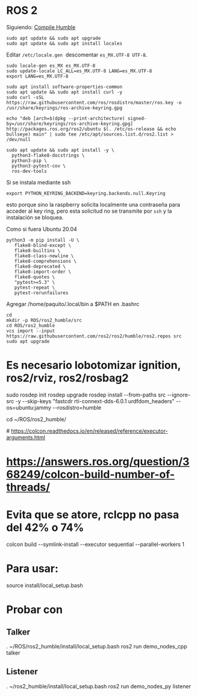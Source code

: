 # ROS 2

Siguiendo:
[Compile Humble](https://docs.ros.org/en/humble/Installation/Alternatives/Ubuntu-Development-Setup.html)

```
sudo apt update && sudo apt upgrade
sudo apt update && sudo apt install locales
```

Editar ```/etc/locale.gen```  descomentar ```es_MX.UTF-8 UTF-8```.

```
sudo locale-gen es_MX es_MX.UTF-8
sudo update-locale LC_ALL=es_MX.UTF-8 LANG=es_MX.UTF-8
export LANG=es_MX.UTF-8

sudo apt install software-properties-common
sudo apt update && sudo apt install curl -y
sudo curl -sSL https://raw.githubusercontent.com/ros/rosdistro/master/ros.key -o /usr/share/keyrings/ros-archive-keyring.gpg

echo "deb [arch=$(dpkg --print-architecture) signed-by=/usr/share/keyrings/ros-archive-keyring.gpg] http://packages.ros.org/ros2/ubuntu $(. /etc/os-release && echo bullseye) main" | sudo tee /etc/apt/sources.list.d/ros2.list > /dev/null

sudo apt update && sudo apt install -y \
  python3-flake8-docstrings \
  python3-pip \
  python3-pytest-cov \
  ros-dev-tools
```

Si se instala mediante ssh 

```
export PYTHON_KEYRING_BACKEND=keyring.backends.null.Keyring
```
esto porque sino la raspberry solicita localmente una contraseña para acceder al key ring, pero esta solicitud no se transmite por ```ssh``` y la instalación se bloquea.

Como si fuera Ubuntu 20.04

```
python3 -m pip install -U \
   flake8-blind-except \
   flake8-builtins \
   flake8-class-newline \
   flake8-comprehensions \
   flake8-deprecated \
   flake8-import-order \
   flake8-quotes \
   "pytest>=5.3" \
   pytest-repeat \
   pytest-rerunfailures
```

Agregar /home/paquito/.local/bin a $PATH en .bashrc

```
cd
mkdir -p ROS/ros2_humble/src
cd ROS/ros2_humble
vcs import --input https://raw.githubusercontent.com/ros2/ros2/humble/ros2.repos src
sudo apt upgrade
```

# Es necesario lobotomizar ignition, ros2/rviz, ros2/rosbag2

sudo rosdep init
rosdep upgrade
rosdep install --from-paths src --ignore-src -y --skip-keys "fastcdr rti-connext-dds-6.0.1 urdfdom_headers" --os=ubuntu:jammy --rosdistro=humble

cd ~/ROS/ros2_humble/

# https://colcon.readthedocs.io/en/released/reference/executor-arguments.html
# https://answers.ros.org/question/368249/colcon-build-number-of-threads/

# Evita que se atore, rclcpp no pasa del 42% o 74%

colcon build --symlink-install --executor sequential --parallel-workers 1


# Para usar:

source install/local_setup.bash

# Probar con
## Talker

. ~/ROS/ros2_humble/install/local_setup.bash
ros2 run demo_nodes_cpp talker

## Listener
. ~/ros2_humble/install/local_setup.bash
ros2 run demo_nodes_py listener

